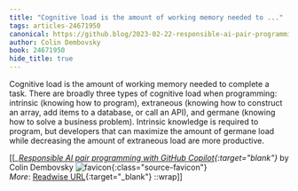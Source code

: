 ```yaml
---
title: "Cognitive load is the amount of working memory needed to ..."
tags: articles-24671950
canonical: https://github.blog/2023-02-22-responsible-ai-pair-programming-with-github-copilot/
author: Colin Dembovsky
book: 24671950
hide_title: true
---
```


Cognitive load is the amount of working memory needed to complete a task. There are broadly three types of cognitive load when programming: intrinsic (knowing how to program), extraneous (knowing how to construct an array, add items to a database, or call an API), and germane (knowing how to solve a business problem). Intrinsic knowledge is required to program, but developers that can maximize the amount of germane load while decreasing the amount of extraneous load are more productive.


[[<cite>_[Responsible AI pair programming with GitHub Copilot](https://github.blog/2023-02-22-responsible-ai-pair-programming-with-github-copilot/){:target="_blank"}_</cite> by Colin Dembovsky ![favicon](https://s2.googleusercontent.com/s2/favicons?domain=github.blog){:class="source-favicon"}<br>
_More_: [Readwise URL](https://readwise.io/open/480780328){:target="_blank"}
::wrap]]